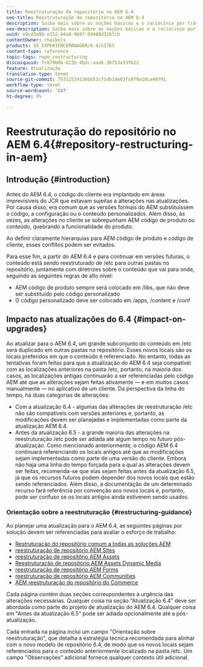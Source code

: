 ```yaml
---
title: Reestruturação do repositório no AEM 6.4
seo-title: Reestruturação do repositório no AEM 6.4
description: Saiba mais sobre as noções básicas e o raciocínio por trás da reestruturação do repositório no AEM 6.4
seo-description: Saiba mais sobre as noções básicas e o raciocínio por trás da reestruturação do repositório no AEM 6.4
uuid: e9cd3e88-e352-44a8-9b97-69488d3267cb
contentOwner: chaikels
products: SG_EXPERIENCEMANAGER/6.4/SITES
content-type: reference
topic-tags: repo_restructuring
discoiquuid: fc879b0b-823b-4bdc-aaa6-36f53a33fb22
feature: Atualização
translation-type: tm+mt
source-git-commit: 75312539136bb53cf1db1de03fc0f9a1dca49791
workflow-type: tm+mt
source-wordcount: '547'
ht-degree: 0%

---
```



# Reestruturação do repositório no AEM 6.4{#repository-restructuring-in-aem}

## Introdução {#introduction}

Antes do AEM 6.4, o código do cliente era implantado em áreas imprevisíveis do JCR que estavam sujeitas a alterações nas atualizações. Por causa disso, era comum que as versões formais do AEM substituíssem o código, a configuração ou o conteúdo personalizados. Além disso, às vezes, as alterações no cliente se sobrepunham AEM código de produto ou conteúdo, quebrando a funcionalidade do produto.

Ao definir claramente hierarquias para AEM código de produto e código de cliente, esses conflitos podem ser evitados.

Para esse fim, a partir do AEM 6.4 e para continuar em versões futuras, o conteúdo está sendo reestruturado de /etc para outras pastas no repositório, juntamente com diretrizes sobre o conteúdo que vai para onde, seguindo as seguintes regras de alto nível:

* AEM código de produto sempre será colocado em /libs, que não deve ser substituído pelo código personalizado
* O código personalizado deve ser colocado em /apps, /content e /conf

## Impacto nas atualizações do 6.4 {#impact-on-upgrades}

Ao atualizar para o AEM 6.4, um grande subconjunto do conteúdo em /etc será duplicado em outras pastas no repositório. Esses novos locais são os locais preferidos em que o conteúdo é referenciado. No entanto, todas as tentativas foram feitas para que a atualização do AEM 6.4 seja compatível com as localizações anteriores na pasta /etc, portanto, na maioria dos casos, as localizações antigas continuarão a ser referenciadas pelo código AEM até que as alterações sejam feitas ativamente — e em muitos casos manualmente — no aplicativo de um cliente. Da perspectiva da linha do tempo, há duas categorias de alterações:

* Com a atualização 6.4 - algumas das alterações de reestruturação /etc não são compatíveis com versões anteriores e, portanto, as modificações devem ser planejadas e implementadas como parte da atualização AEM 6.4.
* Antes da atualização 6.5 - a grande maioria das alterações na reestruturação /etc pode ser adiada até algum tempo no futuro pós-atualização. Como mencionado anteriormente, o código AEM 6.4 continuará referenciando os locais antigos até que as modificações sejam implementadas como parte de uma versão do cliente. Embora não haja uma linha do tempo forçada para a qual as alterações devem ser feitas, recomenda-se que elas sejam feitas antes da atualização 6.5, já que os recursos futuros podem depender dos novos locais que estão sendo referenciados. Além disso, a documentação de um determinado recurso fará referência por convenção aos novos locais e, portanto, pode ser confuso se os locais antigos ainda estiverem sendo usados.

### Orientação sobre a reestruturação {#restructuring-guidance}

Ao planejar uma atualização para o AEM 6.4, as seguintes páginas por solução devem ser referenciadas para avaliar o esforço de trabalho:

* [Restruturação do repositório comum a todas as soluções AEM](/help/sites-deploying/all-repository-restructuring-in-aem-6-4.md)
* [reestruturação de repositório AEM Sites](/help/sites-deploying/sites-repository-restructuring-in-aem-6-4.md)
* [reestruturação de repositório AEM Assets](/help/sites-deploying/assets-repository-restructuring-in-aem-6-4.md)
* [Reestruturação de repositório AEM Assets Dynamic Media](/help/sites-deploying/dynamicmedia-repository-restructuring-in-aem-6-4.md)
* [reestruturação de repositório AEM Forms](/help/sites-deploying/forms-repository-restructuring-in-aem-6-4.md)
* [reestruturação de repositório AEM Communities](/help/sites-deploying/communities-repository-restructuring-in-aem-6-4.md)
* [AEM reestruturação do repositório do Commerce](/help/sites-deploying/ecommerce-repository-restructuring-in-aem-6-4.md)

Cada página contém duas seções correspondentes à urgência das alterações necessárias. Qualquer coisa na seção &quot;Atualização 6.4&quot; deve ser abordada como parte do projeto de atualização do AEM 6.4. Qualquer coisa em &quot;Antes da atualização 6.5&quot; pode ser adiada opcionalmente até a pós-atualização.

Cada entrada na página inclui um campo &quot;Orientação sobre reestruturação&quot;, que detalha a estratégia técnica recomendada para alinhar com o novo modelo de repositório 6.4, de modo que os novos locais sejam referenciados para o conteúdo anteriormente localizado na pasta /etc. Um campo &quot;Observações&quot; adicional fornece qualquer contexto útil adicional.
